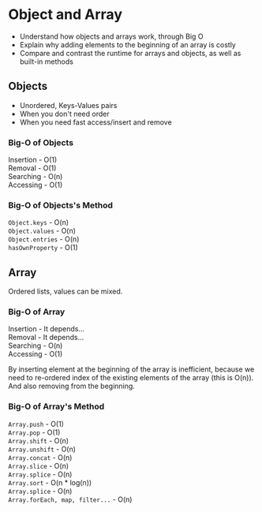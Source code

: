 # Object and Array

- Understand how objects and arrays work, through Big O
- Explain why adding elements to the beginning of an array is costly
- Compare and contrast the runtime for arrays and objects, as well as built-in methods

## Objects

- Unordered, Keys-Values pairs
- When you don't need order
- When you need fast access/insert and remove

### Big-O of Objects

Insertion - O(1)  
Removal - O(1)  
Searching - O(n)  
Accessing - O(1)

### Big-O of Objects's Method

```Object.keys``` - O(n)  
```Object.values``` - O(n)  
```Object.entries``` - O(n)  
```hasOwnProperty``` - O(1)  

## Array

Ordered lists, values can be mixed.

### Big-O of Array

Insertion - It depends...  
Removal - It depends...  
Searching - O(n)  
Accessing - O(1)

By inserting element at the beginning of the array is inefficient, because we need to re-ordered index of the existing elements of the array (this is O(n)). And also removing from the beginning.

### Big-O of Array's Method

```Array.push``` - O(1)  
```Array.pop``` - O(1)  
```Array.shift``` - O(n)  
```Array.unshift``` - O(n)  
```Array.concat``` - O(n)  
```Array.slice``` - O(n)  
```Array.splice``` - O(n)  
```Array.sort``` - O(n * log(n))  
```Array.splice``` - O(n)  
```Array.forEach, map, filter...``` - O(n)
